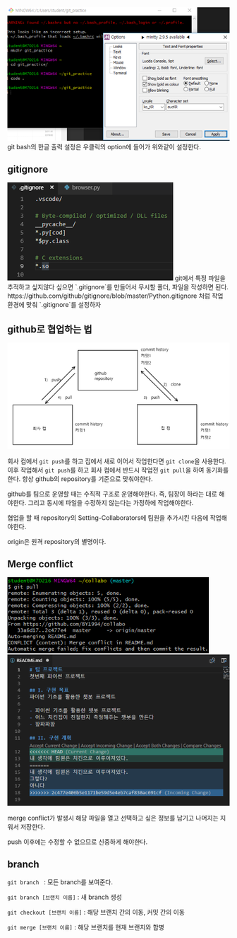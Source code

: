 

<img src = "images/image 001.png">
git bash의 한글 출력 설정은 우클릭의 option에 들어가 위와같이 설정한다.

## gitignore

<img src = "images/image 002.png">
git에서 특정 파일을 추적하고 싶지않다 싶으면 `.gitignore`를 만들어서 무시할 폴더, 파일을 작성하면 된다.
https://github.com/github/gitignore/blob/master/Python.gitignore 처럼 작업 환경에 맞춰 `.gitignore`를 설정하자

## github로 협업하는 법

<img src = "images/image 004.png">

회사 컴에서 `git push`를 하고 집에서 새로 이어서 작업한다면 `git clone`을 사용한다. 이후 작업해서 `git push`를 하고 회사 컴에서 반드시 작업전 `git pull`을 하여 동기화를 한다. 항상 github의 repository를 기준으로 맞춰야한다.

github를 팀으로 운영할 때는 수직적 구조로 운영해야한다. 즉, 팀장이 하라는 대로 해야한다. 그리고 동시에 파일을 수정하지 않는다는 가정하에 작업해야한다.

협업을 할 때 repository의  Setting-Collaborators에 팀원을 추가시킨 다음에 작업해야한다.

origin은 원격 repository의 별명이다. 

## Merge conflict

<img src = "images/image 005.png">

<img src = "images/image 003.png">

merge conflict가 발생시 해당 파일을 열고 선택하고 싶은 정보를 남기고 나머지는 지워서 저장한다. 

push 이후에는 수정할 수 없으므로 신중하게 해야한다.



## branch

`git branch ` : 모든 branch를 보여준다.

`git branch [브랜치 이름]` : 새 branch 생성

`git checkout [브랜치 이름]` : 해당 브랜치 간의 이동, 커밋 간의 이동

`git merge [브랜치 이름]` : 해당 브랜치를 현재 브랜치와 합병

